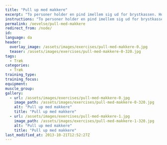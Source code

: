 ```yaml
---
title: "Pull up med makkere"
excerpt: "To personer holder en pind imellem sig ud for brystkassen. Hold albuerne tæt sammen, så er det lettest at holde. Den tredje person hænger sig i pinden og laver kropshævninger."
instructions: "To personer holder en pind imellem sig ud for brystkassen. Hold albuerne tæt sammen, så er det lettest at holde. Den tredje person hænger sig i pinden og laver kropshævninger."
permalink: /oevelse/pull-med-makkere
redirect_from: /node/
id: 
language: da
header:
  overlay_image: /assets/images/exercises/pull-med-makkere-0.jpg
  teaser: /assets/images/exercises/pull-med-makkere-0-320.jpg
tags:
  - Træk
categories:
  - Træk
training_type: 
training_focus: 
equipment:
muscle_group:
gallery:
  - url: /assets/images/exercises/pull-med-makkere-0.jpg
    image_path: /assets/images/exercises/pull-med-makkere-0-320.jpg
    alt: "Pull up med makkere"
    title: "Pull up med makkere"
  - url: /assets/images/exercises/pull-med-makkere-1.jpg
    image_path: /assets/images/exercises/pull-med-makkere-1-320.jpg
    alt: "Pull up med makkere"
    title: "Pull up med makkere"
last_modified_at: 2013-10-21T12:52:27Z
---
```



